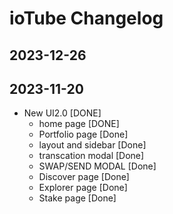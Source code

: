 # ioTube Changelog
## 2023-12-26

## 2023-11-20

- New UI2.0 [DONE]
  - home page [DONE]
  - Portfolio page [Done]
  - layout and sidebar [Done]
  - transcation modal [Done]
  - SWAP/SEND MODAL [Done]
  - Discover page [Done]
  - Explorer page [Done]
  - Stake page [Done]
